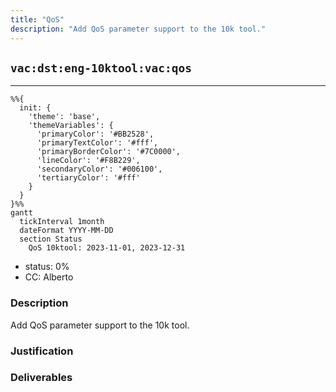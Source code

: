 ```yaml
---
title: "QoS"
description: "Add QoS parameter support to the 10k tool."
---
```

## `vac:dst:eng-10ktool:vac:qos`
---

```mermaid
%%{ 
  init: { 
    'theme': 'base', 
    'themeVariables': { 
      'primaryColor': '#BB2528', 
      'primaryTextColor': '#fff', 
      'primaryBorderColor': '#7C0000', 
      'lineColor': '#F8B229', 
      'secondaryColor': '#006100', 
      'tertiaryColor': '#fff' 
    } 
  } 
}%%
gantt
  tickInterval 1month
  dateFormat YYYY-MM-DD 
  section Status
    QoS 10ktool: 2023-11-01, 2023-12-31
```

- status: 0%
- CC: Alberto

### Description

Add QoS parameter support to the 10k tool.

### Justification


### Deliverables




